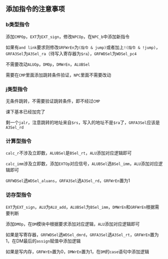 ## 添加指令的注意事项

### b类型指令

添加`CMPOp`，`EXT`为`EXT_sign`，修改`NPCOp`，在`NPC_b`中添加新指令

如果有`and link`要求则修改`GRFWrEn`为`(指令 & jump)`或者加上`!(指令 & !jump)`，`GRFA3Sel`为`A3Sel_ra`（待写入寄存器为`$ra`），`GRFWDSel`为`WDSel_pc4`

不需要改动`ALUOp`，`DMOp`，`DMWrEn`，`ALUBSel`

需要在`CMP`里面添加跳转条件验证，`NPC`里面不需要改动

### j类型指令

无条件跳转，不需要验证跳转条件，即不经过`CMP`

课下基本已经加完了

剩一个`jalr`，注意跳转的地址来自`$rs`，写入的地址不是`$ra`了，`GRFA3Sel`应该是`A3Sel_rd`

### 计算型指令

`calc_r`不涉及立即数，`ALUBSel`是`BSel_rt`，`ALU`添加对应逻辑即可

`calc_imm`涉及立即数，添加`EXTOp`对应信号，`ALUBSel`选`BSel_imm`，`ALU`添加对应逻辑即可

`GRFWDSel`选`WDSel_aluans`，`GRFA3Sel`选`A3Sel_rd`，`GRFWrEn`置为1

### 访存型指令

`EXT`为`EXT_sign`，`ALU`为`ALU_add`，`ALUBSel`为`BSel_imm`，`DMWrEn`和`GRFWrEn`根据需要判断

添加`DMOp`，在`DM`模块中根据要求添加对应逻辑，`ALU`添加对应逻辑即可

如果是写寄存器，`GRFWDSel`选`WDSel_dmrd`，`GRFA3Sel`选`A3Sel_rt`，`GRFWrEn`置为1，在DM最后的`assign`赋值中添加逻辑

如果是写内存，`GRFWrEn`置为0，`DMWrEn`置为1，在`DM`的`case`语句中添加逻辑